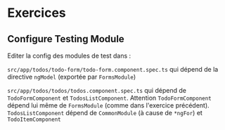 # Exercices

## Configure Testing Module

Editer la config des modules de test dans :

`src/app/todos/todo-form/todo-form.component.spec.ts` qui dépend de la directive `ngModel` (exportée par `FormsModule`)

`src/app/todos/todos/todos.component.spec.ts` qui dépend de `TodoFormComponent` et `TodosListComponent`. Attention `TodoFormComponent` dépend lui même de `FormsModule` (comme dans l'exercice précédent). `TodosListComponent` dépend de `CommonModule` (à cause de `*ngFor`) et `TodoItemComponent`
